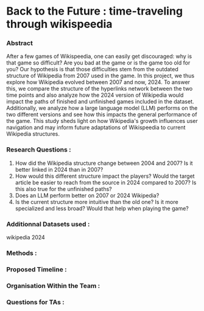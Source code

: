 # Back to the Future : time-traveling through wikispeedia 

### Abstract 
After a few games of Wikispeedia, one can easily get discouraged: why is that game so difficult? Are you bad at the game or is the game too old for you? 
Our hypothesis is that those difficulties stem from the outdated structure of Wikipedia from 2007 used in the game. In this project, we thus explore how Wikipedia evolved between 2007 and now, 2024. To answer this, we compare the structure of the hyperlinks network between the two time points and also analyze how the 2024 version of Wikipedia would impact the paths of finished and unfinished games included in the dataset. Additionally, we analyze how a large language model (LLM) performs on the two different versions and see how this impacts the general performance of the game. This study sheds light on how Wikipedia's growth influences user navigation and may inform future adaptations of Wikispeedia to current Wikipedia structures.

### Research Questions : 
1. How did the Wikipedia structure change between 2004 and 2007? Is it better linked in 2024 than in 2007? 
2. How would this different structure impact the players? Would the target article be easier to reach from the source in 2024 compared to 2007? Is this also true for the unfinished paths?
3. Does an LLM perform better on 2007 or 2024 Wikipedia? 
4. Is the current structure more intuitive than the old one? Is it more specialized and less broad? Would that help when playing the game? 

### Additionnal Datasets used : 
wikipedia 2024 

### Methods : 

### Proposed Timeline :

### Organisation Within the Team : 

### Questions for TAs : 

